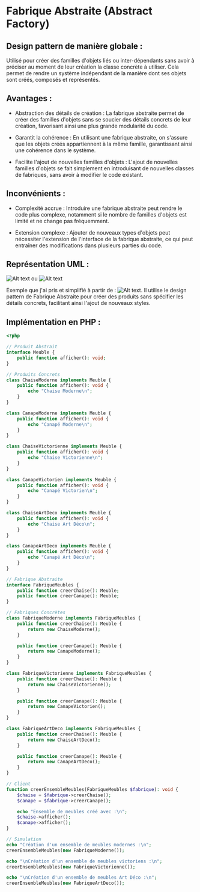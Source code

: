 # Fabrique Abstraite (Abstract Factory)

## Design pattern de manière globale :
Utilisé pour créer des familles d'objets liés ou inter-dépendants sans avoir à préciser au moment de leur création la classe concrète à utiliser.
Cela permet de rendre un système indépendant de la manière dont ses objets sont créés, composés et représentés.

## Avantages :
- Abstraction des détails de création : La fabrique abstraite permet de créer des familles d'objets sans se soucier des détails concrets de leur création, favorisant ainsi une plus grande modularité du code.

- Garantit la cohérence : En utilisant une fabrique abstraite, on s'assure que les objets créés appartiennent à la même famille, garantissant ainsi une cohérence dans le système.

- Facilite l'ajout de nouvelles familles d'objets : L'ajout de nouvelles familles d'objets se fait simplement en introduisant de nouvelles classes de fabriques, sans avoir à modifier le code existant.

## Inconvénients : 
- Complexité accrue : Introduire une fabrique abstraite peut rendre le code plus complexe, notamment si le nombre de familles d'objets est limité et ne change pas fréquemment.

- Extension complexe : Ajouter de nouveaux types d'objets peut nécessiter l'extension de l'interface de la fabrique abstraite, ce qui peut entraîner des modifications dans plusieurs parties du code.

## Représentation UML : 
![Alt text](https://media.discordapp.net/attachments/884824217110061117/1202893928093974558/image.png?ex=65cf1d45&is=65bca845&hm=e63933a6d10287988c5601ab13479d64d65f4f05fce3fccdeb055e120be576d8&=&format=webp&quality=lossless&width=720&height=670)
ou
![Alt text](https://refactoring.guru/images/patterns/diagrams/abstract-factory/solution2.png?id=53975d6e4714c6f942633a879f7ac571)

Exemple que j'ai pris et simplifié à partir de : ![Alt text](https://refactoring.guru/fr/design-patterns/abstract-factory). Il utilise le design pattern de Fabrique Abstraite pour créer des produits sans spécifier les détails concrets, facilitant ainsi l'ajout de nouveaux styles.
## Implémentation en PHP :

``` php
<?php

// Produit Abstrait
interface Meuble {
    public function afficher(): void;
}

// Produits Concrets
class ChaiseModerne implements Meuble {
    public function afficher(): void {
        echo "Chaise Moderne\n";
    }
}

class CanapeModerne implements Meuble {
    public function afficher(): void {
        echo "Canapé Moderne\n";
    }
}

class ChaiseVictorienne implements Meuble {
    public function afficher(): void {
        echo "Chaise Victorienne\n";
    }
}

class CanapeVictorien implements Meuble {
    public function afficher(): void {
        echo "Canapé Victorien\n";
    }
}

class ChaiseArtDeco implements Meuble {
    public function afficher(): void {
        echo "Chaise Art Déco\n";
    }
}

class CanapeArtDeco implements Meuble {
    public function afficher(): void {
        echo "Canapé Art Déco\n";
    }
}

// Fabrique Abstraite
interface FabriqueMeubles {
    public function creerChaise(): Meuble;
    public function creerCanape(): Meuble;
}

// Fabriques Concrètes
class FabriqueModerne implements FabriqueMeubles {
    public function creerChaise(): Meuble {
        return new ChaiseModerne();
    }

    public function creerCanape(): Meuble {
        return new CanapeModerne();
    }
}

class FabriqueVictorienne implements FabriqueMeubles {
    public function creerChaise(): Meuble {
        return new ChaiseVictorienne();
    }

    public function creerCanape(): Meuble {
        return new CanapeVictorien();
    }
}

class FabriqueArtDeco implements FabriqueMeubles {
    public function creerChaise(): Meuble {
        return new ChaiseArtDeco();
    }

    public function creerCanape(): Meuble {
        return new CanapeArtDeco();
    }
}

// Client
function creerEnsembleMeubles(FabriqueMeubles $fabrique): void {
    $chaise = $fabrique->creerChaise();
    $canape = $fabrique->creerCanape();

    echo "Ensemble de meubles créé avec :\n";
    $chaise->afficher();
    $canape->afficher();
}

// Simulation
echo "Création d'un ensemble de meubles modernes :\n";
creerEnsembleMeubles(new FabriqueModerne());

echo "\nCréation d'un ensemble de meubles victoriens :\n";
creerEnsembleMeubles(new FabriqueVictorienne());

echo "\nCréation d'un ensemble de meubles Art Déco :\n";
creerEnsembleMeubles(new FabriqueArtDeco());
```

